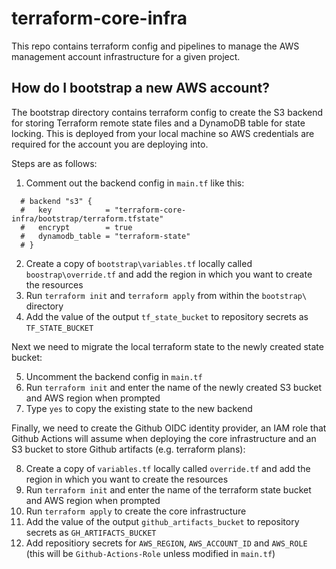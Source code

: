 # terraform-core-infra

This repo contains terraform config and pipelines to manage the AWS management account infrastructure for a given project.

## How do I bootstrap a new AWS account?

The bootstrap directory contains terraform config to create the S3 backend for storing Terraform remote state files and a DynamoDB table for state locking. This is deployed from your local machine so AWS credentials are required for the account you are deploying into. 

Steps are as follows:

1. Comment out the backend config in `main.tf` like this:

```
  # backend "s3" {
  #   key            = "terraform-core-infra/bootstrap/terraform.tfstate"
  #   encrypt        = true
  #   dynamodb_table = "terraform-state"
  # }
```
 
2. Create a copy of `bootstrap\variables.tf` locally called `boostrap\override.tf` and add the region in which you want to create the resources
3. Run `terraform init` and `terraform apply` from within the `bootstrap\` directory
4. Add the value of the output `tf_state_bucket` to repository secrets as `TF_STATE_BUCKET`

Next we need to migrate the local terraform state to the newly created state bucket:

5. Uncomment the backend config in `main.tf`
6. Run `terraform init` and enter the name of the newly created S3 bucket and AWS region when prompted
7. Type `yes` to copy the existing state to the new backend

Finally, we need to create the Github OIDC identity provider, an IAM role that Github Actions will assume when deploying the core infrastructure and an S3 bucket to store Github artifacts (e.g. terraform plans):

8. Create a copy of `variables.tf` locally called `override.tf` and add the region in which you want to create the resources
9. Run `terraform init` and enter the name of the terraform state bucket and AWS region when prompted
10. Run `terraform apply` to create the core infrastructure
11. Add the value of the output `github_artifacts_bucket` to repository secrets as `GH_ARTIFACTS_BUCKET`
12. Add repositiory secrets for `AWS_REGION`, `AWS_ACCOUNT_ID` and `AWS_ROLE` (this will be `Github-Actions-Role` unless modified in `main.tf`)

